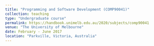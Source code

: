 ```yaml
---
title: "Programming and Software Development (COMP90041)"
collection: teaching
type: "Undergraduate course"
permalink: https://handbook.unimelb.edu.au/2020/subjects/comp90041
venue: "The University of Melbourne"
date: February - June 2017
location: "Parkville, Victoria, Australia"
---
```


